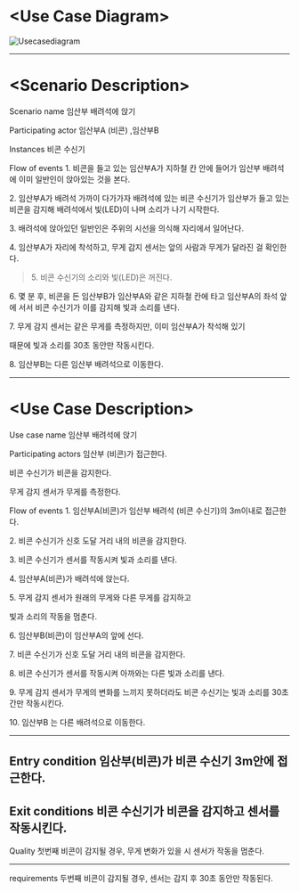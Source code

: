 # \<Use Case Diagram\>

![Usecasediagram](https://user-images.githubusercontent.com/70693938/93596300-0c2f8a00-f9f4-11ea-95a9-e4ba7374e12f.PNG)

---

# \<Scenario Description\>

Scenario name 임산부 배려석에 앉기

Participating actor 임산부A (비콘) ,임산부B

Instances 비콘 수신기

Flow of events 1. 비콘을 들고 있는 임산부A가 지하철 칸 안에 들어가
임산부 배려석에 이미 일반인이 앉아있는 것을 본다.

2\. 임산부A가 배려석 가까이 다가가자 배려석에 있는 비콘 수신기가
임산부가 들고 있는 비콘을 감지해 배려석에서 빛(LED)이 나며 소리가 나기
시작한다.

3\. 배려석에 앉아있던 일반인은 주위의 시선을 의식해 자리에서 일어난다.

4\. 임산부A가 자리에 착석하고, 무게 감지 센서는 앞의 사람과 무게가
달라진 걸 확인한다.

> 5\. 비콘 수신기의 소리와 빛(LED)은 꺼진다.

6\. 몇 분 후, 비콘을 든 임산부B가 임산부A와 같은 지하철 칸에 타고
임산부A의 좌석 앞에 서서 비콘 수신기가 이를 감지해 빛과 소리를 낸다.

7\. 무게 감지 센서는 같은 무게를 측정하지만, 이미 임산부A가 착석해 있기

때문에 빛과 소리를 30초 동안만 작동시킨다.

8\. 임산부B는 다른 임산부 배려석으로 이동한다.

---

# \<Use Case Description\>

Use case name 임산부 배려석에 앉기

Participating actors 임산부 (비콘)가 접근한다.

비콘 수신기가 비콘을 감지한다.

무게 감지 센서가 무게를 측정한다.

Flow of events 1. 임산부A(비콘)가 임산부 배려석 (비콘 수신기)의 3m이내로
접근한다.

2\. 비콘 수신기가 신호 도달 거리 내의 비콘을 감지한다.

3\. 비콘 수신기가 센서를 작동시켜 빛과 소리를 낸다.

4\. 임산부A(비콘)가 배려석에 앉는다.

5\. 무게 감지 센서가 원래의 무게와 다른 무게를 감지하고

빛과 소리의 작동을 멈춘다.

6\. 임산부B(비콘)이 임산부A의 앞에 선다.

7\. 비콘 수신기가 신호 도달 거리 내의 비콘을 감지한다.

8\. 비콘 수신기가 센서를 작동시켜 아까와는 다른 빛과 소리를 낸다.

9\. 무게 감지 센서가 무게의 변화를 느끼지 못하더라도 비콘 수신기는 빛과
소리를 30초간만 작동시킨다.

10\. 임산부B 는 다른 배려석으로 이동한다.

---
Entry condition 임산부(비콘)가 비콘 수신기 3m안에 접근한다.
---

Exit conditions 비콘 수신기가 비콘을 감지하고 센서를 작동시킨다.
---

Quality 첫번째 비콘이 감지될 경우, 무게 변화가 있을 시 센서가 작동을 멈춘다.

---

requirements 두번째 비콘이 감지될 경우, 센서는 감지 후 30초 동안만 작동된다.

